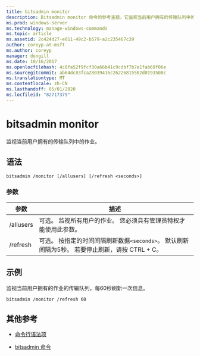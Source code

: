 ```yaml
---
title: bitsadmin monitor
description: Bitsadmin monitor 命令的参考主题，它监视当前用户拥有的传输队列中的作业。
ms.prod: windows-server
ms.technology: manage-windows-commands
ms.topic: article
ms.assetid: 2c424d27-e011-49c2-b579-a2c235467c39
author: coreyp-at-msft
ms.author: coreyp
manager: dongill
ms.date: 10/16/2017
ms.openlocfilehash: 4c8fa52f9fcf30a66b41c9cdbf7b7e1fab69f06e
ms.sourcegitcommit: ab64dc83fca28039416c26226815502d0193500c
ms.translationtype: MT
ms.contentlocale: zh-CN
ms.lasthandoff: 05/01/2020
ms.locfileid: "82717379"
---
```

# <a name="bitsadmin-monitor"></a>bitsadmin monitor

监视当前用户拥有的传输队列中的作业。

## <a name="syntax"></a>语法

```
bitsadmin /monitor [/allusers] [/refresh <seconds>]
```

### <a name="parameters"></a>参数

| 参数 | 描述 |
| -------------- | -------------- |
| /allusers | 可选。 监视所有用户的作业。 您必须具有管理员特权才能使用此参数。 |
| /refresh | 可选。 按指定的时间间隔刷新数据`<seconds>`。 默认刷新间隔为5秒。 若要停止刷新，请按 CTRL + C。 |

## <a name="examples"></a>示例

监视当前用户拥有的作业的传输队列，每60秒刷新一次信息。

```
bitsadmin /monitor /refresh 60
```

## <a name="additional-references"></a>其他参考

- [命令行语法项](command-line-syntax-key.md)

- [bitsadmin 命令](bitsadmin.md)
